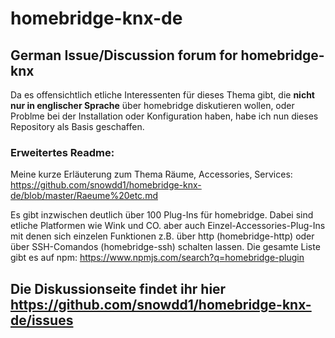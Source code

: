 # homebridge-knx-de
## German Issue/Discussion forum for homebridge-knx
Da es offensichtlich etliche Interessenten für dieses Thema gibt, die **nicht nur in englischer Sprache** über homebridge diskutieren wollen, oder Problme bei der Installation oder Konfiguration haben, habe ich nun dieses Repository als Basis geschaffen.

### Erweitertes Readme:

Meine kurze Erläuterung zum Thema Räume, Accessories, Services: https://github.com/snowdd1/homebridge-knx-de/blob/master/Raeume%20etc.md

Es gibt inzwischen deutlich über 100 Plug-Ins für homebridge. Dabei sind etliche Platformen wie Wink und CO. aber auch Einzel-Accessories-Plug-Ins mit denen sich einzelen Funktionen z.B. über http (homebridge-http) oder über SSH-Comandos (homebridge-ssh) schalten lassen. 
Die gesamte Liste gibt es auf npm: https://www.npmjs.com/search?q=homebridge-plugin

## Die Diskussionseite findet ihr hier https://github.com/snowdd1/homebridge-knx-de/issues
